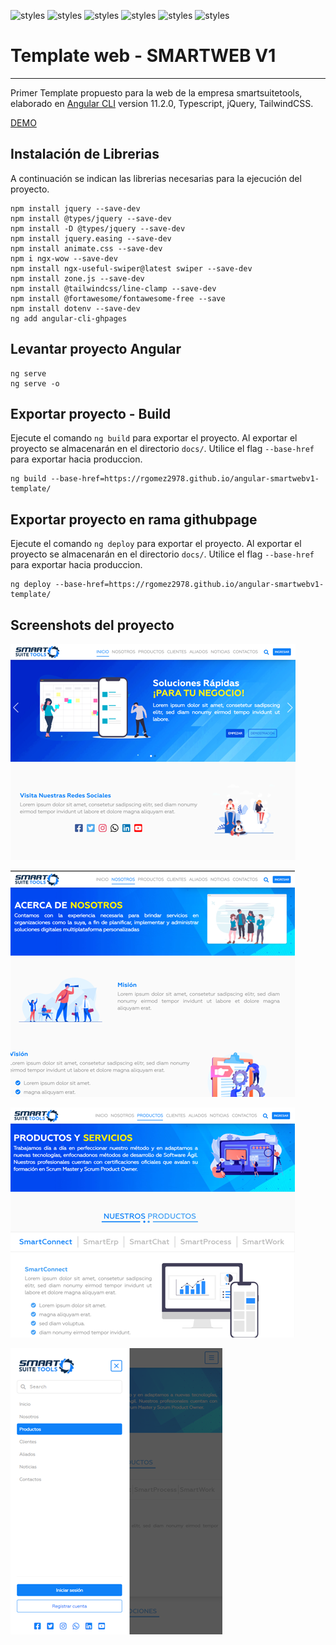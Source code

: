 ![styles](https://img.shields.io/badge/Angular-DD0031?style=for-the-badge&logo=angular&logoColor=white)
![styles](https://img.shields.io/badge/TypeScript-007ACC?style=for-the-badge&logo=typescript&logoColor=white)
![styles](https://img.shields.io/badge/Sass-CC6699?style=for-the-badge&logo=sass&logoColor=white)
![styles](https://img.shields.io/badge/Tailwind_CSS-38B2AC?style=for-the-badge&logo=tailwind-css&logoColor=white)
![styles](https://img.shields.io/badge/jQuery-0769AD?style=for-the-badge&logo=jquery&logoColor=white)
![styles](https://img.shields.io/badge/JSON-gray?style=for-the-badge&logo=json&logoColor=white)

# Template web - SMARTWEB V1
---

Primer Template propuesto para la web de la empresa smartsuitetools, elaborado en [Angular CLI](https://github.com/angular/angular-cli) version 11.2.0, Typescript, jQuery, TailwindCSS.

[DEMO](https://rgomez2978.github.io/angular-smartwebv1-template)

## Instalación de Librerias

A continuación se indican las librerias necesarias para la ejecución del proyecto.

    npm install jquery --save-dev
    npm install @types/jquery --save-dev
    npm install -D @types/jquery --save-dev
    npm install jquery.easing --save-dev
    npm install animate.css --save-dev
    npm i ngx-wow --save-dev
    npm install ngx-useful-swiper@latest swiper --save-dev
    npm install zone.js --save-dev
    npm install @tailwindcss/line-clamp --save-dev
    npm install @fortawesome/fontawesome-free --save
    npm install dotenv --save-dev
    ng add angular-cli-ghpages

## Levantar proyecto Angular

    ng serve
    ng serve -o


## Exportar proyecto - Build

Ejecute el comando `ng build` para exportar el proyecto. Al exportar el proyecto se almacenarán en el directorio `docs/`. Utilice el flag `--base-href` para exportar hacia produccion.

    ng build --base-href=https://rgomez2978.github.io/angular-smartwebv1-template/



## Exportar proyecto en rama githubpage

Ejecute el comando `ng deploy` para exportar el proyecto. Al exportar el proyecto se almacenarán en el directorio `docs/`. Utilice el flag `--base-href` para exportar hacia produccion.

    ng deploy --base-href=https://rgomez2978.github.io/angular-smartwebv1-template/



## Screenshots del proyecto


![Screenshot](./src/assets/screenshots/smartweb-v1_1.png?raw=true)

![Screenshot](./src/assets/screenshots/smartweb-v1_2.png?raw=true)

![Screenshot](./src/assets/screenshots/smartweb-v1_3.png?raw=true)

![Screenshot](./src/assets/screenshots/smartweb-v1_4.png?raw=true)


